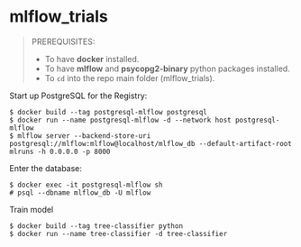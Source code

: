 # mlflow_trials
> PREREQUISITES: 
>* To have **docker** installed.
>* To have **mlflow** and **psycopg2-binary** python packages installed.
>* To `cd` into the repo main folder (mlflow_trials).

Start up PostgreSQL for the Registry:
```
$ docker build --tag postgresql-mlflow postgresql 
$ docker run --name postgresql-mlflow -d --network host postgresql-mlflow 
$ mlflow server --backend-store-uri postgresql://mlflow:mlflow@localhost/mlflow_db --default-artifact-root mlruns -h 0.0.0.0 -p 8000
```
Enter the database:
```
$ docker exec -it postgresql-mlflow sh
# psql --dbname mlflow_db -U mlflow
```
Train model
```
$ docker build --tag tree-classifier python
$ docker run --name tree-classifier -d tree-classifier 
```
